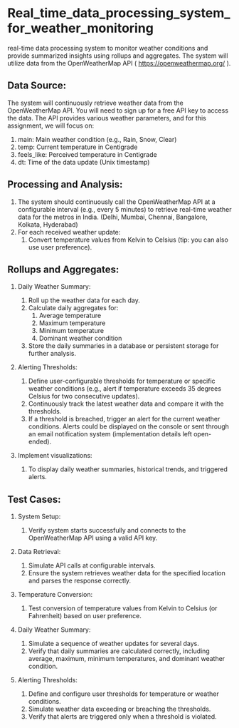 # Real_time_data_processing_system_for_weather_monitoring
real-time data processing system to monitor weather conditions and provide summarized insights using rollups and aggregates. The system will utilize data from the OpenWeatherMap API ( https://openweathermap.org/ ).

## Data Source:
The system will continuously retrieve weather data from the OpenWeatherMap API. You will
need to sign up for a free API key to access the data. The API provides various weather
parameters, and for this assignment, we will focus on:

1. main: Main weather condition (e.g., Rain, Snow, Clear)
2. temp: Current temperature in Centigrade
3. feels_like: Perceived temperature in Centigrade
4. dt: Time of the data update (Unix timestamp)

## Processing and Analysis:

1. The system should continuously call the OpenWeatherMap API at a configurable interval
(e.g., every 5 minutes) to retrieve real-time weather data for the metros in India. (Delhi,
Mumbai, Chennai, Bangalore, Kolkata, Hyderabad)
2. For each received weather update:
     1. Convert temperature values from Kelvin to Celsius (tip: you can also use user preference).

## Rollups and Aggregates:

1. Daily Weather Summary:
   1. Roll up the weather data for each day.
   2. Calculate daily aggregates for:
        1. Average temperature
        2. Maximum temperature
        3. Minimum temperature
        4. Dominant weather condition 
   3. Store the daily summaries in a database or persistent storage for further analysis.
      
2. Alerting Thresholds:
    1. Define user-configurable thresholds for temperature or specific weather
       conditions (e.g., alert if temperature exceeds 35 degrees Celsius for two
       consecutive updates).
    2. Continuously track the latest weather data and compare it with the thresholds.
    3. If a threshold is breached, trigger an alert for the current weather conditions.
Alerts could be displayed on the console or sent through an email notification
system (implementation details left open-ended).

3. Implement visualizations:
     1.  To display daily weather summaries, historical trends, and triggered alerts.

## Test Cases:

1. System Setup:
     1. Verify system starts successfully and connects to the OpenWeatherMap API
         using a valid API key.

2. Data Retrieval:
     1. Simulate API calls at configurable intervals.
     2. Ensure the system retrieves weather data for the specified location and parses
         the response correctly.

3. Temperature Conversion:
      1. Test conversion of temperature values from Kelvin to Celsius (or Fahrenheit)
        based on user preference.

4. Daily Weather Summary:
      1. Simulate a sequence of weather updates for several days.
      2. Verify that daily summaries are calculated correctly, including average, maximum,
          minimum temperatures, and dominant weather condition.

5. Alerting Thresholds:
      1. Define and configure user thresholds for temperature or weather conditions.
      2. Simulate weather data exceeding or breaching the thresholds.
      3. Verify that alerts are triggered only when a threshold is violated.
